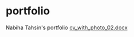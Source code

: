 # portfolio
Nabiha Tahsin's portfolio
[cv_with_photo_02.docx](https://github.com/NabihaTahsin/portfolio/files/6174962/cv_with_photo_02.docx)
